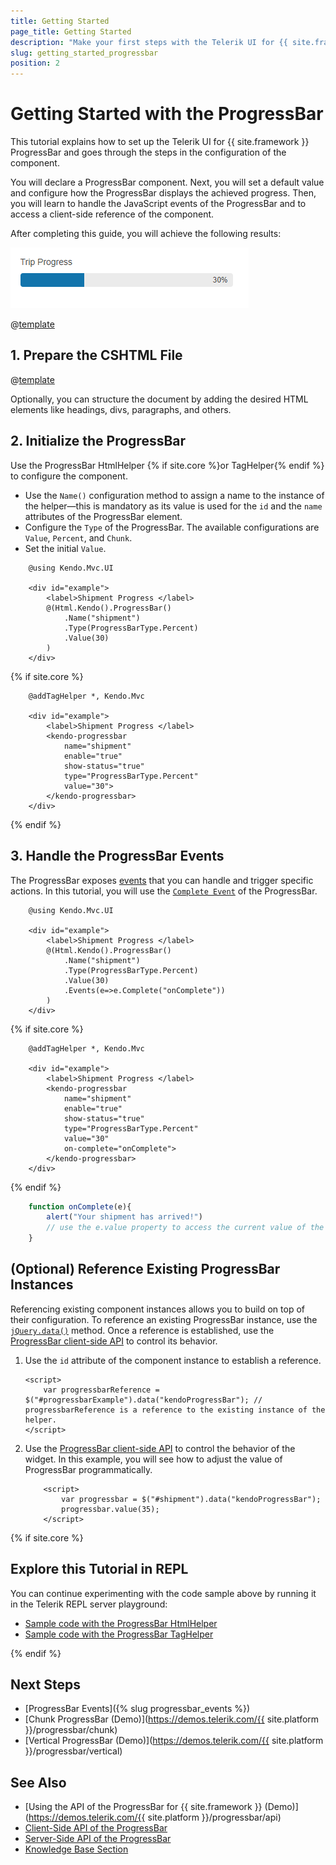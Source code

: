 ```yaml
---
title: Getting Started
page_title: Getting Started
description: "Make your first steps with the Telerik UI for {{ site.framework }} ProgressBar component by following a complete step-by-step tutorial."
slug: getting_started_progressbar
position: 2
---
```


# Getting Started with the ProgressBar

This tutorial explains how to set up the Telerik UI for {{ site.framework }} ProgressBar and goes through the steps in the configuration of the component.

You will declare a ProgressBar component. Next, you will set a default value and configure how the ProgressBar displays the achieved progress. Then, you will learn to handle the JavaScript events of the ProgressBar and to access a client-side reference of the component.

After completing this guide, you will achieve the following results:

 ![Sample Telerik UI for {{ site.framework }} ProgressBar](images/progressbar-getting-started.png)

@[template](/_contentTemplates/core/getting-started-prerequisites.md#component-gs-prerequisites)

## 1. Prepare the CSHTML File

@[template](/_contentTemplates/core/getting-started-directives.md#gs-adding-directives)

Optionally, you can structure the document by adding the desired HTML elements like headings, divs, paragraphs, and others.

## 2. Initialize the ProgressBar

Use the ProgressBar HtmlHelper {% if site.core %}or TagHelper{% endif %} to configure the component.

* Use the `Name()` configuration method to assign a name to the instance of the helper&mdash;this is mandatory as its value is used for the `id` and the `name` attributes of the ProgressBar element.
* Configure the `Type` of the ProgressBar. The available configurations are `Value`, `Percent`, and `Chunk`.
* Set the initial `Value`.

```HtmlHelper
    @using Kendo.Mvc.UI

    <div id="example">
        <label>Shipment Progress </label>
        @(Html.Kendo().ProgressBar()
            .Name("shipment")
            .Type(ProgressBarType.Percent)
            .Value(30)
        )
    </div>
```
{% if site.core %}
```TagHelper
    @addTagHelper *, Kendo.Mvc

    <div id="example">
        <label>Shipment Progress </label>
        <kendo-progressbar 
            name="shipment"
            enable="true" 
            show-status="true" 
            type="ProgressBarType.Percent" 
            value="30">
        </kendo-progressbar>
    </div>
```
{% endif %}

## 3. Handle the ProgressBar Events

The ProgressBar exposes [events](/api/kendo.mvc.ui.fluent/progressbareventbuilder) that you can handle and trigger specific actions. In this tutorial, you will use the [`Complete Event`](/api/kendo.mvc.ui.fluent/progressbareventbuilder#completesystemstring) of the ProgressBar.

```HtmlHelper
    @using Kendo.Mvc.UI

    <div id="example">
        <label>Shipment Progress </label>
        @(Html.Kendo().ProgressBar()
            .Name("shipment")
            .Type(ProgressBarType.Percent)
            .Value(30)
            .Events(e=>e.Complete("onComplete"))
        )
    </div>
```
{% if site.core %}
```TagHelper
    @addTagHelper *, Kendo.Mvc

    <div id="example">
        <label>Shipment Progress </label>
        <kendo-progressbar 
            name="shipment"
            enable="true" 
            show-status="true" 
            type="ProgressBarType.Percent" 
            value="30"
            on-complete="onComplete">
        </kendo-progressbar>
    </div>
```
{% endif %}
```JavaScript
    function onComplete(e){
        alert("Your shipment has arrived!")
        // use the e.value property to access the current value of the ProgressBar
    }
```

## (Optional) Reference Existing ProgressBar Instances

Referencing existing component instances allows you to build on top of their configuration. To reference an existing ProgressBar instance, use the [`jQuery.data()`](http://api.jquery.com/jQuery.data/) method. Once a reference is established, use the [ProgressBar client-side API](https://docs.telerik.com/kendo-ui/api/javascript/ui/scheduler#methods) to control its behavior.

1. Use the `id` attribute of the component instance to establish a reference.

    ```script
    <script>
        var progressbarReference = $("#progressbarExample").data("kendoProgressBar"); // progressbarReference is a reference to the existing instance of the helper.
    </script>
    ```

1. Use the [ProgressBar client-side API](https://docs.telerik.com/kendo-ui/api/javascript/ui/progressbar#methods) to control the behavior of the widget. In this example, you will see how to adjust the value of ProgressBar programmatically.

    ```script
        <script>
            var progressbar = $("#shipment").data("kendoProgressBar");		
            progressbar.value(35);
        </script>
    ```

{% if site.core %}
## Explore this Tutorial in REPL

You can continue experimenting with the code sample above by running it in the Telerik REPL server playground:

* [Sample code with the ProgressBar HtmlHelper](https://netcorerepl.telerik.com/GnuqbtaD321Y47WE20)
* [Sample code with the ProgressBar TagHelper](https://netcorerepl.telerik.com/wdaAvXEt32Oi9Wvm05)

{% endif %}

## Next Steps

* [ProgressBar Events]({% slug progressbar_events %})
* [Chunk ProgressBar (Demo)](https://demos.telerik.com/{{ site.platform }}/progressbar/chunk)
* [Vertical ProgressBar (Demo)](https://demos.telerik.com/{{ site.platform }}/progressbar/vertical) 

## See Also

* [Using the API of the ProgressBar for {{ site.framework }} (Demo)](https://demos.telerik.com/{{ site.platform }}/progressbar/api)
* [Client-Side API of the ProgressBar](https://docs.telerik.com/kendo-ui/api/javascript/ui/progressbar)
* [Server-Side API of the ProgressBar](/api/progressbar)
* [Knowledge Base Section](/knowledge-base)
